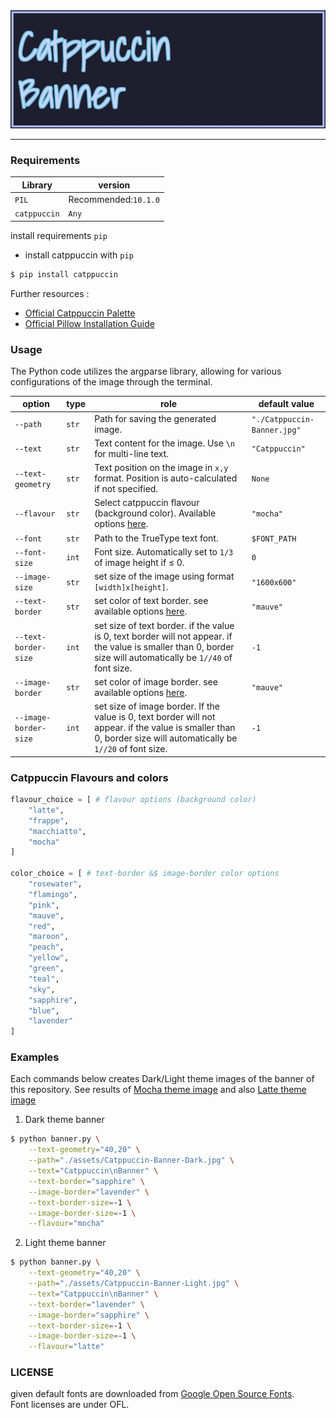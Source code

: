 <picture>
  <source media="(prefers-color-scheme: dark)" srcset="./assets/Catppuccin-Banner-Dark.jpg">
  <source media="(prefers-color-scheme: light)" srcset="./assets/Catppuccin-Banner-Light.jpg">
  <img alt="Catppuccin-Banner" src="./assets/Catppuccin-Banner-Dark.jpg">
</picture>

----------------------------------------------------

### Requirements
|  Library   |          version        |
|------------|-------------------------|
|   `PIL`    |   Recommended:`10.1.0`  |
|`catppuccin`|           `Any`         |

install requirements `pip`

* install catppuccin with `pip`

```bash
$ pip install catppuccin
```

Further resources : 
* [Official Catppuccin Palette](https://github.com/catppuccin/python/tree/main?tab=readme-ov-file)
* [Official Pillow Installation Guide](https://pillow.readthedocs.io/en/latest/installation.html#python-support)

### Usage
The Python code utilizes the argparse library, allowing for various configurations of the image through the terminal. 


| option | type | role | default value |
| ---- | ---- | ---- | ---- |
| `--path` | `str` | Path for saving the generated image. | `"./Catppuccin-Banner.jpg"` |
| `--text` | `str` | Text content for the image. Use `\n` for multi-line text. | `"Catppuccin"` |
| `--text-geometry` | `str` | Text position on the image in `x,y` format. Position is auto-calculated if not specified. | `None` | 
| `--flavour` | `str` | Select catppuccin flavour (background color). Available options [here](#catppuccin-flavours-and-colors).  | `"mocha"` |
| `--font` | `str` | Path to the TrueType text font. | `$FONT_PATH` |
| `--font-size` | `int` | Font size. Automatically set to `1/3` of image height if ≤ 0. | `0` |
| `--image-size` | `str` | set size of the image using format `[width]x[height]`. | `"1600x600"` |
| `--text-border` | `str` | set color of text border. see available options [here](#catppuccin-flavours-and-colors). | `"mauve"` |
| `--text-border-size` | `int` | set size of text border. if the value is 0, text border will not appear. if the value is smaller than 0, border size will automatically be `1//40` of font size. | `-1` |
| `--image-border` | `str` | set color of image border. see available options [here](#catppuccin-flavours-and-colors). | `"mauve"` |
| `--image-border-size` | `int` | set size of image border. If the value is 0, text border will not appear. if the value is smaller than 0, border size will automatically be `1//20` of font size. | `-1` |

### Catppuccin Flavours and colors
```python
flavour_choice = [ # flavour options (background color)
    "latte",
    "frappe",
    "macchiatto",
    "mocha"
]

color_choice = [ # text-border &$ image-border color options
    "rosewater",
    "flamingo",
    "pink",
    "mauve",
    "red",
    "maroon",
    "peach",
    "yellow",
    "green",
    "teal",
    "sky",
    "sapphire",
    "blue",
    "lavender"
]
```

### Examples

Each commands below creates Dark/Light theme images of the banner of this repository. See results of [Mocha theme image](./assets/Catppuccin-Banner-Dark.jpg) and also [Latte theme image](./assets/Catppuccin-Banner-Light.jpg)

1. Dark theme banner

```bash
$ python banner.py \
    --text-geometry="40,20" \
    --path="./assets/Catppuccin-Banner-Dark.jpg" \
    --text="Catppuccin\nBanner" \
    --text-border="sapphire" \
    --image-border="lavender" \
    --text-border-size=-1 \
    --image-border-size=-1 \
    --flavour="mocha"
```

2. Light theme banner

```bash
$ python banner.py \
    --text-geometry="40,20" \
    --path="./assets/Catppuccin-Banner-Light.jpg" \
    --text="Catppuccin\nBanner" \
    --text-border="lavender" \
    --image-border="sapphire" \
    --text-border-size=-1 \
    --image-border-size=-1 \
    --flavour="latte"
```

### LICENSE
given default fonts are downloaded from [Google Open Source Fonts](https://fonts.google.com/).   
Font licenses are under OFL.
